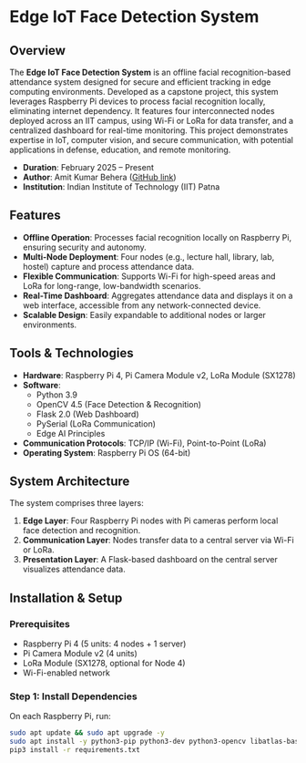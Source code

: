 # Edge IoT Face Detection System


## Overview

The **Edge IoT Face Detection System** is an offline facial recognition-based attendance system designed for secure and efficient tracking in edge computing environments. Developed as a capstone project, this system leverages Raspberry Pi devices to process facial recognition locally, eliminating internet dependency. It features four interconnected nodes deployed across an IIT campus, using Wi-Fi or LoRa for data transfer, and a centralized dashboard for real-time monitoring. This project demonstrates expertise in IoT, computer vision, and secure communication, with potential applications in defense, education, and remote monitoring.

- **Duration**: February 2025 – Present  
- **Author**: Amit Kumar Behera ([GitHub link](https://github.com/Akbeherab))  
- **Institution**: Indian Institute of Technology (IIT) Patna

## Features

- **Offline Operation**: Processes facial recognition locally on Raspberry Pi, ensuring security and autonomy.
- **Multi-Node Deployment**: Four nodes (e.g., lecture hall, library, lab, hostel) capture and process attendance data.
- **Flexible Communication**: Supports Wi-Fi for high-speed areas and LoRa for long-range, low-bandwidth scenarios.
- **Real-Time Dashboard**: Aggregates attendance data and displays it on a web interface, accessible from any network-connected device.
- **Scalable Design**: Easily expandable to additional nodes or larger environments.

## Tools & Technologies

- **Hardware**: Raspberry Pi 4, Pi Camera Module v2, LoRa Module (SX1278)  
- **Software**:  
  - Python 3.9  
  - OpenCV 4.5 (Face Detection & Recognition)  
  - Flask 2.0 (Web Dashboard)  
  - PySerial (LoRa Communication)  
  - Edge AI Principles  
- **Communication Protocols**: TCP/IP (Wi-Fi), Point-to-Point (LoRa)  
- **Operating System**: Raspberry Pi OS (64-bit)  

## System Architecture

The system comprises three layers:
1. **Edge Layer**: Four Raspberry Pi nodes with Pi cameras perform local face detection and recognition.
2. **Communication Layer**: Nodes transfer data to a central server via Wi-Fi or LoRa.
3. **Presentation Layer**: A Flask-based dashboard on the central server visualizes attendance data.


## Installation & Setup

### Prerequisites
- Raspberry Pi 4 (5 units: 4 nodes + 1 server)
- Pi Camera Module v2 (4 units)
- LoRa Module (SX1278, optional for Node 4)
- Wi-Fi-enabled network

### Step 1: Install Dependencies
On each Raspberry Pi, run:
```bash
sudo apt update && sudo apt upgrade -y
sudo apt install -y python3-pip python3-dev python3-opencv libatlas-base-dev libjasper-dev libqtgui4 libqt4-test
pip3 install -r requirements.txt
